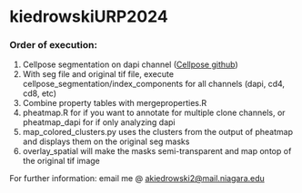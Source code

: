 # kiedrowskiURP2024

### Order of execution:
1. Cellpose segmentation on dapi channel ([Cellpose github](https://github.com/MouseLand/cellpose))    
2. With seg file and original tif file, execute cellpose_segmentation/index_components for all channels (dapi, cd4, cd8, etc)  
3. Combine property tables with mergeproperties.R  
4. pheatmap.R for if you want to annotate for multiple clone channels, or pheatmap_dapi for if only analyzing dapi    
5. map_colored_clusters.py uses the clusters from the output of pheatmap and displays them on the original seg masks  
6. overlay_spatial will make the masks semi-transparent and map ontop of the original tif image

For further information: email me @ akiedrowski2@mail.niagara.edu
